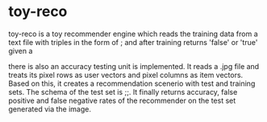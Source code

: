 # toy-reco

toy-reco is a toy recommender engine which reads the training data from a text file with triples in the form of <userId>;<itemId>
and after training returns 'false' or 'true' given a <userId><itemId>

there is also an accuracy testing unit is implemented. It reads a .jpg file and treats its pixel rows as user vectors and pixel columns as item vectors.
Based on this, it creates a recommendation scenerio with test and training sets. The schema of the test set is <userId>;<itemId>;<boolean>.
It finally returns accuracy, false positive and false negative rates of the recommender on the test set generated via the image.